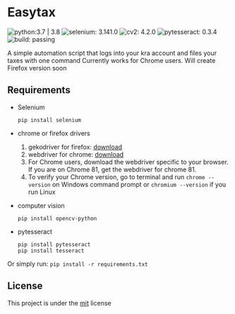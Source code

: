 # Easytax
![python:3.7 | 3.8](https://img.shields.io/badge/python-3.7%20%7C%203.8-blue)
![selenium: 3.141.0](https://img.shields.io/badge/selenium-3.141.0-005285)
![cv2: 4.2.0](https://img.shields.io/badge/cv2-4.2.0-6f7501)
![pytesseract: 0.3.4](https://img.shields.io/badge/pytesseract-0.3.4-green)
![build: passing](https://img.shields.io/badge/build-passing-brightgreen)

A simple automation script that logs into your kra account and files your taxes with one command
Currently works for Chrome users. Will create Firefox version soon


## Requirements

- Selenium
  ```
  pip install selenium
  ```

- chrome or firefox drivers

  1. gekodriver for firefox: [download](https://github.com/mozilla/geckodriver/releases)
  2. webdriver for chrome: [download](https://chromedriver.chromium.org/downloads)
  3. For Chrome users, download the webdriver specific to your browser. If you are on Chrome 81, get the webdriver for chrome 81.
  4. To verify your Chrome version, go to terminal and run `chrome --version` on Windows command prompt or `chromium --version` if you run Linux

- computer vision

  ```
  pip install opencv-python
  ```
- pytesseract

  ```
  pip install pytesseract
  pip install tesseract
  ```

Or simply run:
 ```pip install -r requirements.txt```


## License

This project is under the [mit](#) license

